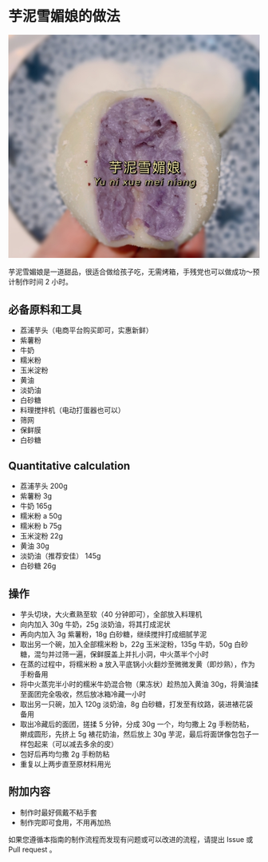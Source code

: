 # 芋泥雪媚娘的做法

![芋泥雪媚娘成品](./芋泥雪媚娘成品.jpg)

芋泥雪媚娘是一道甜品，很适合做给孩子吃，无需烤箱，手残党也可以做成功～预计制作时间 2 小时。

## 必备原料和工具

- 荔浦芋头（电商平台购买即可，实惠新鲜）
- 紫薯粉
- 牛奶
- 糯米粉
- 玉米淀粉
- 黄油
- 淡奶油
- 白砂糖
- 料理搅拌机（电动打蛋器也可以）
- 筛网
- 保鲜膜
- 白砂糖

## Quantitative calculation

- 荔浦芋头 200g
- 紫薯粉 3g
- 牛奶 165g
- 糯米粉 a 50g
- 糯米粉 b 75g
- 玉米淀粉 22g
- 黄油 30g
- 淡奶油（推荐安佳） 145g
- 白砂糖 26g

## 操作

- 芋头切块，大火煮熟至软（40 分钟即可），全部放入料理机
- 向内加入 30g 牛奶，25g 淡奶油，将其打成泥状
- 再向内加入 3g 紫薯粉，18g 白砂糖，继续搅拌打成细腻芋泥
- 取出另一个碗，加入全部糯米粉 b，22g 玉米淀粉，135g 牛奶，50g 白砂糖，混匀并过筛一遍，保鲜膜盖上并扎小洞，中火蒸半个小时
- 在蒸的过程中，将糯米粉 a 放入平底锅小火翻炒至微微发黄（即炒熟），作为手粉备用
- 将中火蒸完半小时的糯米牛奶混合物（果冻状）趁热加入黄油 30g，将黄油揉至面团完全吸收，然后放冰箱冷藏一小时
- 取出另一只碗，加入 120g 淡奶油，8g 白砂糖，打发至有纹路，装进裱花袋备用
- 取出冷藏后的面团，搓揉 5 分钟，分成 30g 一个，均匀撒上 2g 手粉防粘，擀成圆形，先挤上 5g 裱花奶油，然后放上 30g 芋泥，最后将面饼像包包子一样包起来（可以减去多余的皮）
- 包好后再均匀撒 2g 手粉防粘
- 重复以上两步直至原材料用光

## 附加内容

- 制作时最好佩戴不粘手套
- 制作完即可食用，不用再加热

如果您遵循本指南的制作流程而发现有问题或可以改进的流程，请提出 Issue 或 Pull request 。
